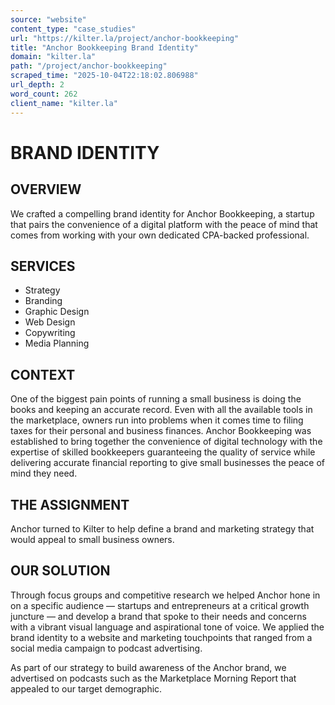 ```yaml
---
source: "website"
content_type: "case_studies"
url: "https://kilter.la/project/anchor-bookkeeping"
title: "Anchor Bookkeeping Brand Identity"
domain: "kilter.la"
path: "/project/anchor-bookkeeping"
scraped_time: "2025-10-04T22:18:02.806988"
url_depth: 2
word_count: 262
client_name: "kilter.la"
---
```


# BRAND IDENTITY

## OVERVIEW﻿

We crafted a compelling brand identity for Anchor Bookkeeping, a startup that pairs the convenience of a digital platform with the peace of mind that comes from working with your own dedicated CPA-backed professional.

## SERVICES

*   Strategy
*   Branding
*   Graphic Design
*   Web Design
*   Copywriting
*   Media Planning

## CONTEXT

One of the biggest pain points of running a small business is doing the books and keeping an accurate record. Even with all the available tools in the marketplace, owners run into problems when it comes time to filing taxes for their personal and business finances. Anchor Bookkeeping was established to bring together the convenience of digital technology with the expertise of skilled bookkeepers guaranteeing the quality of service while delivering accurate financial reporting to give small businesses the peace of mind they need.

## THE ASSIGNMENT

Anchor turned to Kilter to help define a brand and marketing strategy that would appeal to small business owners.

## OUR SOLUTION

Through focus groups and competitive research we helped Anchor hone in on a specific audience — startups and entrepreneurs at a critical growth juncture — and develop a brand that spoke to their needs and concerns with a vibrant visual language and aspirational tone of voice. We applied the brand identity to a website and marketing touchpoints that ranged from a social media campaign to podcast advertising.

As part of our strategy to build awareness of the Anchor brand, we advertised on podcasts such as the Marketplace Morning Report that appealed to our target demographic.